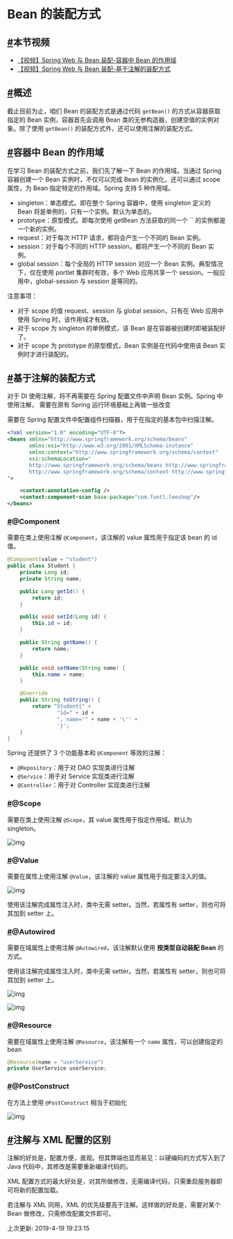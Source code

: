 # Bean 的装配方式

## [#](https://funtl.com/zh/spring-web/Bean-的装配方式.html#本节视频)本节视频

- [【视频】Spring Web 与 Bean 装配-容器中 Bean 的作用域](https://www.bilibili.com/video/av24698287/)
- [【视频】Spring Web 与 Bean 装配-基于注解的装配方式](https://www.bilibili.com/video/av24698302/)

## [#](https://funtl.com/zh/spring-web/Bean-的装配方式.html#概述)概述

截止目前为止，咱们 Bean 的装配方式是通过代码 `getBean()` 的方式从容器获取指定的 Bean 实例，容器首先会调用 Bean 类的无参构造器，创建空值的实例对象。除了使用 `getBean()` 的装配方式外，还可以使用注解的装配方式。

## [#](https://funtl.com/zh/spring-web/Bean-的装配方式.html#容器中-bean-的作用域)容器中 Bean 的作用域

在学习 Bean 的装配方式之前，我们先了解一下 Bean 的作用域。当通过 Spring 容器创建一个 Bean 实例时，不仅可以完成 Bean 的实例化，还可以通过 scope 属性，为 Bean 指定特定的作用域。Spring 支持 5 种作用域。

- singleton：单态模式。即在整个 Spring 容器中，使用 singleton 定义的 Bean 将是单例的，只有一个实例。默认为单态的。
- prototype：原型模式。即每次使用 getBean 方法获取的同一个 `` 的实例都是一个新的实例。
- request：对于每次 HTTP 请求，都将会产生一个不同的 Bean 实例。
- session：对于每个不同的 HTTP session，都将产生一个不同的 Bean 实例。
- global session：每个全局的 HTTP session 对应一个 Bean 实例。典型情况下，仅在使用 portlet 集群时有效，多个 Web 应用共享一个 session。一般应用中，global-session 与 session 是等同的。

注意事项：

- 对于 scope 的值 request、session 与 global session，只有在 Web 应用中使用 Spring 时，该作用域才有效。
- 对于 scope 为 singleton 的单例模式，该 Bean 是在容器被创建时即被装配好了。
- 对于 scope 为 prototype 的原型模式，Bean 实例是在代码中使用该 Bean 实例时才进行装配的。

## [#](https://funtl.com/zh/spring-web/Bean-的装配方式.html#基于注解的装配方式)基于注解的装配方式

对于 DI 使用注解，将不再需要在 Spring 配置文件中声明 Bean 实例。Spring 中使用注解， 需要在原有 Spring 运行环境基础上再做一些改变

需要在 Spring 配置文件中配置组件扫描器，用于在指定的基本包中扫描注解。

```xml
<?xml version="1.0" encoding="UTF-8"?>
<beans xmlns="http://www.springframework.org/schema/beans"
       xmlns:xsi="http://www.w3.org/2001/XMLSchema-instance"
       xmlns:context="http://www.springframework.org/schema/context"
       xsi:schemaLocation="
       http://www.springframework.org/schema/beans http://www.springframework.org/schema/beans/spring-beans.xsd 
       http://www.springframework.org/schema/context http://www.springframework.org/schema/context/spring-context.xsd
">

    <context:annotation-config />
    <context:component-scan base-package="com.funtl.leeshop"/>
</beans>
```

### [#](https://funtl.com/zh/spring-web/Bean-的装配方式.html#component)@Component

需要在类上使用注解 `@Component`，该注解的 value 属性用于指定该 bean 的 id 值。

```java
@Component(value = "student")
public class Student {
    private Long id;
    private String name;

    public Long getId() {
        return id;
    }

    public void setId(Long id) {
        this.id = id;
    }

    public String getName() {
        return name;
    }

    public void setName(String name) {
        this.name = name;
    }

    @Override
    public String toString() {
        return "Student{" +
                "id=" + id +
                ", name='" + name + '\'' +
                '}';
    }
}
```

Spring 还提供了 3 个功能基本和 `@Component` 等效的注解：

- `@Repository`：用于对 DAO 实现类进行注解
- `@Service`：用于对 Service 实现类进行注解
- `@Controller`：用于对 Controller 实现类进行注解

### [#](https://funtl.com/zh/spring-web/Bean-的装配方式.html#scope)@Scope

需要在类上使用注解 `@Scope`，其 value 属性用于指定作用域。默认为 singleton。

![img](https://funtl.com/assets/Lusifer1514921149.png)

### [#](https://funtl.com/zh/spring-web/Bean-的装配方式.html#value)@Value

需要在属性上使用注解 `@Value`，该注解的 value 属性用于指定要注入的值。

![img](https://funtl.com/assets/Lusifer1514921245.png)

使用该注解完成属性注入时，类中无需 setter。当然，若属性有 setter，则也可将其加到 setter 上。

### [#](https://funtl.com/zh/spring-web/Bean-的装配方式.html#autowired)@Autowired

需要在域属性上使用注解 `@Autowired`，该注解默认使用 **按类型自动装配 Bean** 的方式。

使用该注解完成属性注入时，类中无需 setter。当然，若属性有 setter，则也可将其加到 setter 上。

![img](https://funtl.com/assets/Lusifer1514921700.png)

![img](https://funtl.com/assets/Lusifer1514921733.png)

### [#](https://funtl.com/zh/spring-web/Bean-的装配方式.html#resource)@Resource

需要在域属性上使用注解 `@Resource`，该注解有一个 `name` 属性，可以创建指定的 bean

```java
@Resource(name = "userService")
private UserService userService;
```

### [#](https://funtl.com/zh/spring-web/Bean-的装配方式.html#postconstruct)@PostConstruct

在方法上使用 `@PostConstruct` 相当于初始化

![img](https://funtl.com/assets/Lusifer1514922518.png)

## [#](https://funtl.com/zh/spring-web/Bean-的装配方式.html#注解与-xml-配置的区别)注解与 XML 配置的区别

注解的好处是，配置方便，直观。但其弊端也显而易见：以硬编码的方式写入到了 Java 代码中，其修改是需要重新编译代码的。

XML 配置方式的最大好处是，对其所做修改，无需编译代码，只需重启服务器即可将新的配置加载。

若注解与 XML 同用，XML 的优先级要高于注解。这样做的好处是，需要对某个 Bean 做修改，只需修改配置文件即可。

上次更新: 2019-4-19 19:23:15